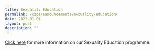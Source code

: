 ```yaml
---
title: Sexuality Education
permalink: /czps/announcements/sexuality-education/
date: 2022-01-01
layout: post
description: ""
---
```

<p><a href="/information-for-parents/useful-information/sexuality-education">Click here</a>&nbsp;for more information on our Sexuality Education programme.</p>